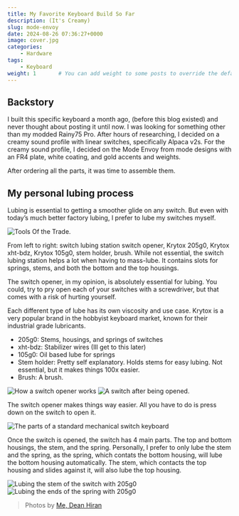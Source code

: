 ```yaml
---
title: My Favorite Keyboard Build So Far
description: (It's Creamy)
slug: mode-envoy
date: 2024-08-26 07:36:27+0000
image: cover.jpg
categories:
    - Hardware
tags:
    - Keyboard
weight: 1       # You can add weight to some posts to override the default sorting (date descending)
---
```


## Backstory

I built this specific keyboard a month ago, (before this blog existed) and never thought about posting it until now.
I was looking for something other than my modded Rainy75 Pro. After hours of researching, I decided on a creamy sound profile with linear switches, specifically Alpaca v2s. For the creamy sound profile, I decided on the Mode Envoy from mode designs with an FR4 plate, white coating, and gold accents and weights.

After ordering all the parts, it was time to assemble them.

## My personal lubing process

Lubing is essential to getting a smoother glide on any switch. But even with today’s much better factory lubing, I prefer to lube my switches myself.

![Tools Of the Trade.](tools.jpg)

From left to right: switch lubing station switch opener, Krytox 205g0, Krytox xht-bdz, Krytox 105g0, stem holder, brush.
While not essential, the switch lubing station helps a lot when having to mass-lube. It contains slots for springs, stems, and both the bottom and the top housings.

The switch opener, in my opinion, is absolutely essential for lubing. You could, try to pry open each of your switches with a screwdriver, but that comes with a risk of hurting yourself.

Each different type of lube has its own viscosity and use case. Krytox is a very popular brand in the hobbyist keyboard market, known for their industrial grade lubricants.

- 205g0: Stems, housings, and springs of switches
- xht-bdz: Stabilizer wires (Ill get to this later)
- 105g0: Oil based lube for springs
- Stem holder: Pretty self explanatory. Holds stems for easy lubing. Not essential, but it makes things 100x easier.
- Brush: A brush.

![How a switch opener works](switch-opener.jpg) ![A switch after being opened.](switch-open.jpg)

The switch opener makes things way easier. All you have to do is press down on the switch to open it.

![The parts of a standard mechanical switch keyboard](parts.png)

Once the switch is opened, the switch has 4 main parts. The top and bottom housings, the stem, and the spring. Personally, I prefer to only lube the stem and the spring, as the spring, which contats the bottom housing, will lube the bottom housing automatically. The stem, which contacts the top housing and slides against it, will also lube the top housing.

![Lubing the stem of the switch with 205g0](lubing-stem.jpg) ![Lubing the ends of the spring with 205g0](lubing-spring.jpg)

> Photos by [Me, Dean Hiran](https://github.com/dandepan303)
